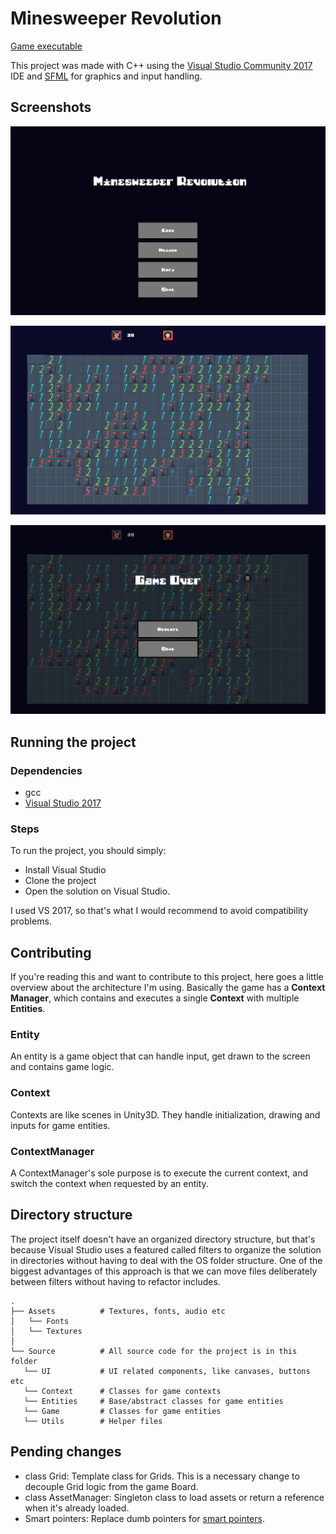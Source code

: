 # Minesweeper Revolution

[Game executable](https://www.dropbox.com/s/riu3ovolehx8m8h/MinesweeperRevolution_build.zip?dl=0)

This project was made with C++ using the [Visual Studio Community 2017](https://visualstudio.microsoft.com/pt-br/vs/older-downloads/) IDE and [SFML](https://www.sfml-dev.org/index.php) for graphics and input handling.

## Screenshots

![Main Menu](/Screenshots/msrevo_main_menu.png)

![In-Game](/Screenshots/msrevo_ingame.png)

![Game Over](/Screenshots/msrevo_gameover.png)

## Running the project

### Dependencies
- gcc
- [Visual Studio 2017](https://visualstudio.microsoft.com/pt-br/vs/older-downloads/)

### Steps

To run the project, you should simply:

- Install Visual Studio
- Clone the project
- Open the solution on Visual Studio.

I used VS 2017, so that's what I would recommend to avoid compatibility problems.


## Contributing

If you're reading this and want to contribute to this project, here goes a little overview about the architecture I'm using. Basically the game has a **Context Manager**, which contains and executes a single **Context** with multiple **Entities**.

### Entity
An entity is a game object that can handle input, get drawn to the screen and contains game logic. 

### Context
Contexts are like scenes in Unity3D. They handle initialization, drawing and inputs for game entities.

### ContextManager
A ContextManager's sole purpose is to execute the current context, and switch the context when requested by an entity. 

## Directory structure
The project itself doesn't have an organized directory structure, but that's because Visual Studio uses a featured called filters to organize the solution in directories without having to deal with the OS folder structure. One of the biggest advantages of this approach is that we can move files deliberately between filters without having to refactor includes.

    .
    ├── Assets          # Textures, fonts, audio etc
    │   └── Fonts
    │   └── Textures
    │
    └── Source          # All source code for the project is in this folder
       └── UI           # UI related components, like canvases, buttons etc
       └── Context      # Classes for game contexts
       └── Entities     # Base/abstract classes for game entities
       └── Game         # Classes for game entities
       └── Utils        # Helper files


## Pending changes
- class Grid<T>: Template class for Grids. This is a necessary change to decouple Grid logic from the game Board.
- class AssetManager: Singleton class to load assets or return a reference when it's already loaded.
- Smart pointers: Replace dumb pointers for [smart pointers](https://www.learncpp.com/cpp-tutorial/15-5-stdunique_ptr/).
